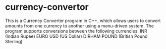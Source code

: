 # currency-convertor
This is a Currency Converter program in C++, which allows users to convert amounts from one currency to another using a menu-driven system. The program supports conversions between the following currencies:  INR (Indian Rupee)  EURO  USD (US Dollar)  DIRHAM  POUND (British Pound Sterling)
